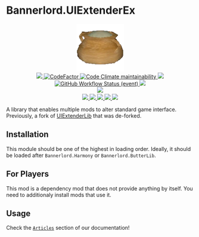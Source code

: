 # Bannerlord.UIExtenderEx
<p align="center">
  <a href="https://github.com/BUTR/Bannerlord.UIExtenderEx" alt="Logo">
    <img src="https://github.com/BUTR/Bannerlord.UIExtenderEx/blob/dev/resources/Butter.png?raw=true" />
  </a>
  </br>
  <a href="https://github.com/BUTR/Bannerlord.UIExtenderEx" alt="Lines Of Code">
    <img src="https://aschey.tech/tokei/github/BUTR/Bannerlord.UIExtenderEx?category=code" />
  </a>
  <a href="https://www.codefactor.io/repository/github/butr/bannerlord.uiextenderex">
    <img src="https://www.codefactor.io/repository/github/butr/bannerlord.uiextenderex/badge" alt="CodeFactor" />
  </a>
  <a href="https://codeclimate.com/github/BUTR/Bannerlord.UIExtenderEx/maintainability">
    <img alt="Code Climate maintainability" src="https://img.shields.io/codeclimate/maintainability-percentage/BUTR/Bannerlord.UIExtenderEx">
  </a>
  <a href="https://butr.github.io/Bannerlord.UIExtenderEx" alt="Documentation">
    <img src="https://img.shields.io/badge/Documentation-%F0%9F%94%8D-blue?style=flat" />
  </a>
  </br>
  <a href="https://github.com/BUTR/Bannerlord.UIExtenderEx/actions/workflows/test.yml?query=branch%3Adev">
    <img alt="GitHub Workflow Status (event)" src="https://img.shields.io/github/workflow/status/BUTR/Bannerlord.UIExtenderEx/Test?branch=dev&label=Game%20Stable%20and%20Beta">
  </a>
  <a href="https://codecov.io/gh/BUTR/Bannerlord.UIExtenderEx">
    <img src="https://codecov.io/gh/BUTR/Bannerlord.UIExtenderEx/branch/dev/graph/badge.svg" />
  </a>
  </br>
  <a href="https://www.nuget.org/packages/Bannerlord.UIExtenderEx" alt="NuGet Bannerlord.UIExtenderEx">
    <img src="https://img.shields.io/nuget/v/Bannerlord.UIExtenderEx.svg?label=NuGet%20Bannerlord.UIExtenderEx&colorB=blue" />
  </a>
  </br>
  <a href="https://www.nexusmods.com/mountandblade2bannerlord/mods/2102" alt="NexusMods UIExtenderEx">
    <img src="https://img.shields.io/badge/NexusMods-UIExtenderEx-yellow.svg" />
  </a>  
  <a href="https://www.nexusmods.com/mountandblade2bannerlord/mods/2102" alt="NexusMods UIExtenderEx">
    <img src="https://img.shields.io/endpoint?url=https%3A%2F%2Fnexusmods-version-pzk4e0ejol6j.runkit.sh%3FgameId%3Dmountandblade2bannerlord%26modId%3D2102" />
  </a>
  <a href="https://www.nexusmods.com/mountandblade2bannerlord/mods/2102" alt="NexusMods UIExtenderEx">
    <img src="https://img.shields.io/endpoint?url=https%3A%2F%2Fnexusmods-downloads-ayuqql60xfxb.runkit.sh%2F%3Ftype%3Dunique%26gameId%3D3174%26modId%3D2102" />
  </a>
  <a href="https://www.nexusmods.com/mountandblade2bannerlord/mods/2102" alt="NexusMods UIExtenderEx">
    <img src="https://img.shields.io/endpoint?url=https%3A%2F%2Fnexusmods-downloads-ayuqql60xfxb.runkit.sh%2F%3Ftype%3Dtotal%26gameId%3D3174%26modId%3D2102" />
  </a>
  <a href="https://www.nexusmods.com/mountandblade2bannerlord/mods/2102" alt="NexusMods UIExtenderEx">
    <img src="https://img.shields.io/endpoint?url=https%3A%2F%2Fnexusmods-downloads-ayuqql60xfxb.runkit.sh%2F%3Ftype%3Dviews%26gameId%3D3174%26modId%3D2102" />
  </a>
  </br>
</p>

A library that enables multiple mods to alter standard game interface.  
Previously, a fork of [UIExtenderLib](https://github.com/shdwp/UIExtenderLib) that was de-forked.

## Installation
This module should be one of the highest in loading order. Ideally, it should be loaded after ``Bannerlord.Harmony`` or ``Bannerlord.ButterLib``.

## For Players
This mod is a dependency mod that does not provide anything by itself. You need to additionaly install mods that use it.

## Usage
Check the [``Articles``](https://butr.github.io/Bannerlord.UIExtenderEx/articles/v2/Overview.html) section of our documentation!
